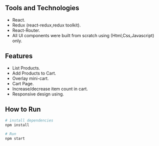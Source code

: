 

## Tools and Technologies

- React.
- Redux (react-redux,redux toolkit).
- React-Router. 
- All UI components were built from scratch using (Html,Css,Javascript) only.

## Features

- List Products. 
- Add Products to Cart. 
- Overlay mini-cart. 
- Cart Page. 
- Increase/decrease item count in cart. 
- Responsive design using.

## How to Run

``` bash
# install dependencies
npm install

# Run 
npm start

```
